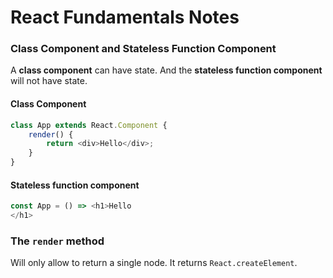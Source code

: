 # React Fundamentals Notes

### Class Component and Stateless Function Component
A **class component** can have state. And the **stateless function component** will not have state.

#### Class Component
```js
class App extends React.Component {
	render() {
		return <div>Hello</div>;
	}
}
```

#### Stateless function component

```js
const App = () => <h1>Hello
</h1>
```

### The `render` method
Will only allow to return a single node. It returns `React.createElement`.
